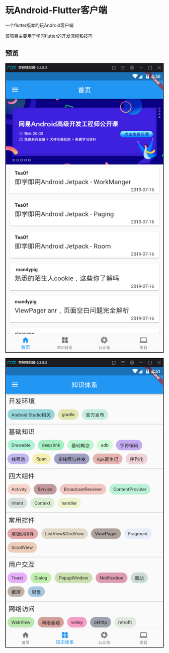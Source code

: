 # 玩Android-Flutter客户端

一个flutter版本的玩Android客户端

该项目主要用于学习flutter的开发流程和技巧

## 预览

![](https://raw.githubusercontent.com/liangfeng093/WanAndroidFlutter/master/src/home_page.png)



![](https://raw.githubusercontent.com/liangfeng093/WanAndroidFlutter/master/src/knowledge_page.png)

